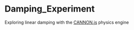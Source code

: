 # Damping_Experiment
Exploring linear damping with the <a href="https://github.com/schteppe/cannon.js">CANNON.js</a> physics engine

